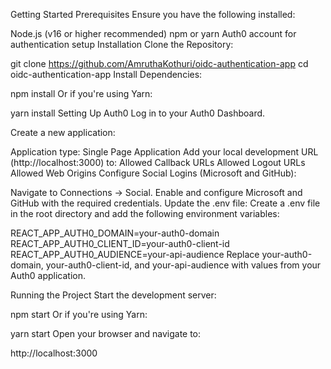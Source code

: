 Getting Started
Prerequisites
Ensure you have the following installed:

Node.js (v16 or higher recommended)
npm or yarn
Auth0 account for authentication setup
Installation
Clone the Repository:


git clone https://github.com/AmruthaKothuri/oidc-authentication-app
cd oidc-authentication-app
Install Dependencies:


npm install
Or if you're using Yarn:


yarn install
Setting Up Auth0
Log in to your Auth0 Dashboard.

Create a new application:

Application type: Single Page Application
Add your local development URL (http://localhost:3000) to:
Allowed Callback URLs
Allowed Logout URLs
Allowed Web Origins
Configure Social Logins (Microsoft and GitHub):

Navigate to Connections → Social.
Enable and configure Microsoft and GitHub with the required credentials.
Update the .env file: Create a .env file in the root directory and add the following environment variables:


REACT_APP_AUTH0_DOMAIN=your-auth0-domain
REACT_APP_AUTH0_CLIENT_ID=your-auth0-client-id
REACT_APP_AUTH0_AUDIENCE=your-api-audience
Replace your-auth0-domain, your-auth0-client-id, and your-api-audience with values from your Auth0 application.

Running the Project
Start the development server:


npm start
Or if you're using Yarn:


yarn start
Open your browser and navigate to:


http://localhost:3000
